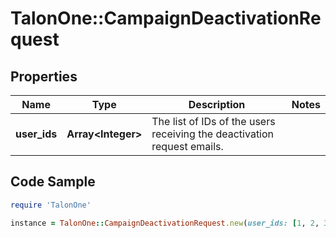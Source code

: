 # TalonOne::CampaignDeactivationRequest

## Properties

Name | Type | Description | Notes
------------ | ------------- | ------------- | -------------
**user_ids** | **Array&lt;Integer&gt;** | The list of IDs of the users receiving the deactivation request emails. | 

## Code Sample

```ruby
require 'TalonOne'

instance = TalonOne::CampaignDeactivationRequest.new(user_ids: [1, 2, 3])
```


